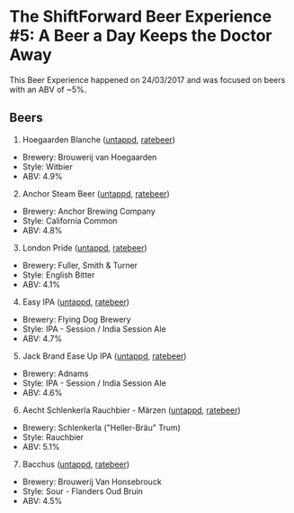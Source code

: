 # The ShiftForward Beer Experience #5: A Beer a Day Keeps the Doctor Away

This Beer Experience happened on 24/03/2017 and was focused on beers with an ABV of ~5%.

## Beers

1. Hoegaarden Blanche ([untappd](https://untappd.com/b/brouwerij-van-hoegaarden-hoegaarden-blanche/6422), [ratebeer](https://www.ratebeer.com/beer/hoegaarden-wit--blanche/471172/))
  - Brewery: Brouwerij van Hoegaarden
  - Style: Witbier
  - ABV: 4.9%

2. Anchor Steam Beer ([untappd](https://untappd.com/b/anchor-brewing-company-anchor-steam-beer/6204), [ratebeer](https://www.ratebeer.com/beer/anchor-steam-beer/46/))
  - Brewery: Anchor Brewing Company
  - Style: California Common
  - ABV: 4.8%

3. London Pride ([untappd](https://untappd.com/b/fuller-smith-turner-london-pride/2762), [ratebeer](https://www.ratebeer.com/beer/fullers-london-pride-cask/38709/))
  - Brewery: Fuller, Smith & Turner
  - Style: English Bitter
  - ABV: 4.1%

4. Easy IPA ([untappd](https://untappd.com/b/flying-dog-brewery-easy-ipa/270757), [ratebeer](https://www.ratebeer.com/beer/flying-dog-easy-ipa/211686/))
  - Brewery: Flying Dog Brewery
  - Style: IPA - Session / India Session Ale
  - ABV: 4.7%

5. Jack Brand Ease Up IPA  ([untappd](https://untappd.com/b/adnams-jack-brand-ease-up-ipa/1343841), [ratebeer](https://www.ratebeer.com/beer/adnams-jack-brand-ease-up-ipa/383270/))
  - Brewery: Adnams
  - Style: IPA - Session / India Session Ale
  - ABV: 4.6%

6. Aecht Schlenkerla Rauchbier - Märzen ([untappd](https://untappd.com/b/brauerei-schlenkerla-aecht-schlenkerla-rauchbier-marzen/471), [ratebeer](https://www.ratebeer.com/beer/aecht-schlenkerla-rauchbier-marzen/1269/))
  - Brewery: Schlenkerla ("Heller-Bräu" Trum)
  - Style: Rauchbier
  - ABV: 5.1%

7. Bacchus ([untappd](https://untappd.com/b/brouwerij-van-honsebrouck-bacchus/27160), [ratebeer](https://www.ratebeer.com/beer/bacchus-vlaams-oud-bruin/6105/))
  - Brewery: Brouwerij Van Honsebrouck
  - Style: Sour - Flanders Oud Bruin
  - ABV: 4.5%

